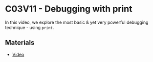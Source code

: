 # C03V11 - Debugging with print

In this video, we explore the most basic & yet very powerful debugging technique - using `print`.

## Materials

* [Video](https://www.youtube.com/watch?v=WxDQ98DtUag)
